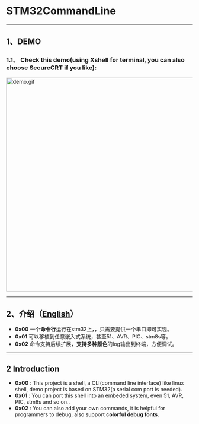 # STM32CommandLine

___

## 1、DEMO
### 1.1、 Check this demo(using Xshell for terminal, you can also choose SecureCRT if you like):
<img src="./Doc/demo.gif" width = "851" height = "576" alt="demo.gif" align=center />

___

## 2、介绍（[English](#1-introduction)）
- **0x00** 一个**命令行**运行在stm32上，，只需要提供一个串口即可实现。
- **0x01** 可以移植到任意嵌入式系统，甚至51、AVR、PIC、stm8s等。
- **0x02** 命令支持后续扩展，**支持多种颜色**的log输出到终端，方便调试。

___

## 2 Introduction

- **0x00** : This project is a shell, a CLI(command line interface) like linux shell, demo project is based on STM32(a serial com port is needed).
- **0x01** : You can port this shell into an embeded system, even 51, AVR, PIC, stm8s and so on..
- **0x02** : You can also add your own commands, it is helpful for programmers to debug, also support **colorful debug fonts**.
